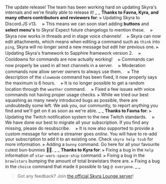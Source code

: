 The update release!
The team has been working hard on updating Skyra's internals and we're finally able to release it!
_ _
**Thanks to Favna, Kyra, and many others contributors and reviewers for**:
⫸ Updating Skyra to Discord.JS v13.
　⪢ This means we can soon start adding **buttons** and **select menu's** to Skyra! Expect future changelogs to mention these.
　⪢ Skyra now works in threads and in stage voice channels!
　⪢ Skyra can now edit attachments, which means when editing a command such as `think` into `ping`, Skyra will no longer send a new message but edit her previous one.
⫸ Updating Skyra's framework to Sapphire framework version 2.
　⪢ Cooldowns for commands are now actually working!
　⪢ Commands can now properly be used in all text channels in a server.
　⪢ Moderation commands now allow server owners to always use them.
　⪢ The description of the `slowmode` command has been fixed, it now properly says the maximum is 6 hours.
　⪢ It is no longer possible to get a random location through the `weather` command.
　⪢ Fixed a few issues with voice commands not having proper usage checks.
⫸ While we tried our best squashing as many newly introduced bugs as possible, there are undoubtedly some left. We ask you, our community, to report anything you find and we'll get on it as soon as we're able.
_ _
**Thanks to Favna for**:
⫸ Updating the Twitch notification system to the new Twitch standards.
　⪢ We have done our best to migrate all your subscription. If you find any missing, please do resubscribe.
　⪢ It is now also supported to provide a custom message for when a streamer goes _online_. You will have to re-add your subscription to add it to an existing one. Check `skyra help tsub` for more information.
⫸ Adding a `bunny` command. Go here for all your favourite cutest bun-bunnies :rabbit2::rabbit2:.
_ _
**Thanks to Kyra for**:
⫸ Fixing a bug in the `help` information of `star-wars-space-ship` command.
⫸ Fixing a bug in the `brawlstars` bumping the amount of total brawlstars there are.
⫸ Fixing a bug in the `choice` command that made it possible to tag `@ everyone`.
_ _
> Got any feedback? Join [the official Skyra Lounge server](https://join.skyra.pw)!
